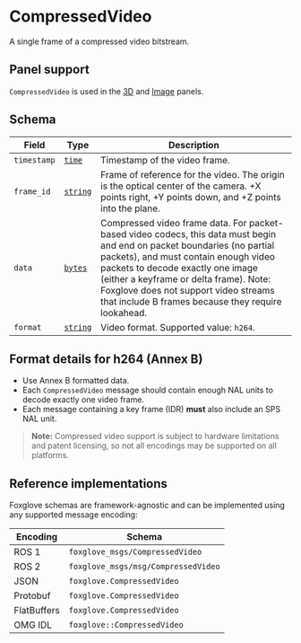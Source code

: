 # CompressedVideo

A single frame of a compressed video bitstream.

## Panel support

<!--TODO: Link missing documentation when available-->

`CompressedVideo` is used in the [3D](#) and [Image](#) panels.

## Schema

| Field       | Type                                   | Description                                                                                                                                                                                                                                                                                                                                   |
| ----------- | -------------------------------------- | --------------------------------------------------------------------------------------------------------------------------------------------------------------------------------------------------------------------------------------------------------------------------------------------------------------------------------------------- |
| `timestamp` | [`time`](./built-in-types.md#time)     | Timestamp of the video frame.                                                                                                                                                                                                                                                                                                                 |
| `frame_id`  | [`string`](./built-in-types.md#string) | Frame of reference for the video. The origin is the optical center of the camera. +X points right, +Y points down, and +Z points into the plane.                                                                                                                                                                                              |
| `data`      | [`bytes`](./built-in-types.md#bytes)   | Compressed video frame data. For packet-based video codecs, this data must begin and end on packet boundaries (no partial packets), and must contain enough video packets to decode exactly one image (either a keyframe or delta frame). Note: Foxglove does not support video streams that include B frames because they require lookahead. |
| `format`    | [`string`](./built-in-types.md#string) | Video format. Supported value: `h264`.                                                                                                                                                                                                                                                                                                        |

## Format details for h264 (Annex B)

- Use Annex B formatted data.
- Each `CompressedVideo` message should contain enough NAL units to decode exactly one video frame.
- Each message containing a key frame (IDR) **must** also include an SPS NAL unit.

> **Note:** Compressed video support is subject to hardware limitations and patent licensing, so not all encodings may be supported on all platforms.

## Reference implementations

Foxglove schemas are framework-agnostic and can be implemented using any supported message encoding:

| Encoding    | Schema                              |
| ----------- | ----------------------------------- |
| ROS 1       | `foxglove_msgs/CompressedVideo`     |
| ROS 2       | `foxglove_msgs/msg/CompressedVideo` |
| JSON        | `foxglove.CompressedVideo`          |
| Protobuf    | `foxglove.CompressedVideo`          |
| FlatBuffers | `foxglove.CompressedVideo`          |
| OMG IDL     | `foxglove::CompressedVideo`         |
